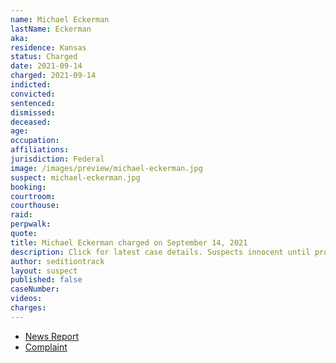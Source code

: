 ```yaml
---
name: Michael Eckerman
lastName: Eckerman
aka:
residence: Kansas
status: Charged
date: 2021-09-14
charged: 2021-09-14
indicted:
convicted:
sentenced:
dismissed:
deceased:
age:
occupation:
affiliations:
jurisdiction: Federal
image: /images/preview/michael-eckerman.jpg
suspect: michael-eckerman.jpg
booking:
courtroom:
courthouse:
raid:
perpwalk:
quote:
title: Michael Eckerman charged on September 14, 2021
description: Click for latest case details. Suspects innocent until proven guilty.
author: seditiontrack
layout: suspect
published: false
caseNumber:
videos:
charges:
---
```


- [News Report]()
- [Complaint](https://extremism.gwu.edu/sites/g/files/zaxdzs2191/f/Michael%20Eckerman%20Criminal%20Complaint.pdf)
